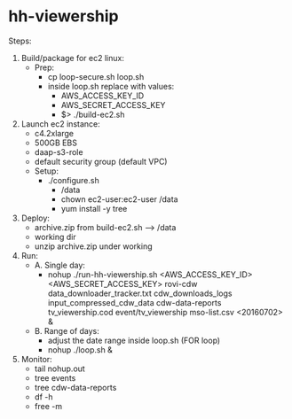 # hh-viewership

Steps:
  1. Build/package for ec2 linux:
      - Prep:
        - cp loop-secure.sh loop.sh
        - inside loop.sh replace with values: 
          - AWS_ACCESS_KEY_ID
          - AWS_SECRET_ACCESS_KEY
          - $> ./build-ec2.sh
  2. Launch ec2 instance:
      - c4.2xlarge
      - 500GB EBS
      - daap-s3-role
      - default security group (default VPC)
      - Setup:
          - ./configure.sh
            - /data
            - chown ec2-user:ec2-user /data
            - yum install -y tree
  3. Deploy:
      - archive.zip from build-ec2.sh --> /data
      - working dir
      - unzip archive.zip under working
  4. Run:
      - A. Single day:
          - nohup ./run-hh-viewership.sh <AWS_ACCESS_KEY_ID> <AWS_SECRET_ACCESS_KEY> rovi-cdw data_downloader_tracker.txt cdw_downloads_logs input_compressed_cdw_data cdw-data-reports tv_viewership.cod event/tv_viewership mso-list.csv <20160702> &
      - B. Range of days:
        - adjust the date range inside loop.sh (FOR loop)
        - nohup ./loop.sh &
  5. Monitor:
      - tail nohup.out
      - tree events
      - tree cdw-data-reports
      - df -h
      - free -m
